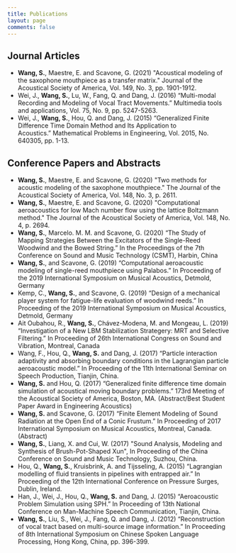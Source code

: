 ```yaml
---
title: Publications
layout: page
comments: false
---
```


## Journal Articles
- **Wang, S.**, Maestre, E. and Scavone, G. (2021) "Acoustical modeling of the saxophone mouthpiece as a transfer matrix." Journal of the Acoustical Society of America, Vol. 149, No. 3, pp. 1901-1912.
- Wei, J., **Wang, S.**, Lu, W., Fang, Q. and Dang, J. (2016) “Multi-modal Recording and Modeling of Vocal Tract Movements.” Multimedia tools and applications, Vol. 75, No. 9, pp. 5247-5263.
- Wei, J., **Wang, S.**, Hou, Q. and Dang, J. (2015) “Generalized Finite Difference Time Domain Method and Its Application to Acoustics.” Mathematical Problems in Engineering, Vol. 2015, No. 640305, pp. 1-13.

## Conference Papers and Abstracts
- **Wang, S.**, Maestre, E. and Scavone, G. (2020) "Two methods for acoustic modeling of the saxophone mouthpiece." The Journal of the Acoustical Society of America, Vol. 148, No. 3, p. 2611.
- **Wang, S.**, Maestre, E. and Scavone, G. (2020) "Computational aeroacoustics for low Mach number flow using the lattice Boltzmann method." The Journal of the Acoustical Society of America, Vol. 148, No. 4, p. 2694.
- **Wang, S.**, Marcelo. M. M. and Scavone, G. (2020) “The Study of Mapping Strategies Between the Excitators of the Single-Reed Woodwind and the Bowed String.” In the Proceedings of the 7th Conference on Sound and Music Technology (CSMT), Harbin, China
- **Wang, S.**, and Scavone, G. (2019) “Computational aeroacoustic modeling of single-reed mouthpiece using Palabos.” In Proceeding of the 2019 International Symposium on Musical Acoustics, Detmold, Germany
- Kemp, C., **Wang, S.**, and Scavone, G. (2019) “Design of a mechanical player system for fatigue-life evaluation of woodwind reeds.” In Proceeding of the 2019 International Symposium on Musical Acoustics, Detmold, Germany
- Ait Oubahou, R., **Wang, S.**, Chávez-Modena, M. and Mongeau, L. (2019) “Investigation of a New LBM Stabilization Strategery: MRT and Selective Filtering.” In Proceeding of 26th International Congress on Sound and Vibration, Montreal, Canada
- Wang, F., Hou, Q., **Wang, S.** and Dang, J. (2017) “Particle interaction adaptivity and absorbing boundary conditions in the Lagrangian particle aeroacoustic model.” In Proceeding of the 11th International Seminar on Speech Production, Tianjin, China.
- **Wang, S.** and Hou, Q. (2017) “Generalized finite difference time domain simulation of acoustical moving boundary problems.” 173rd Meeting of the Acoustical Society of America, Boston, MA. (Abstract/Best Student Paper Award in Engineering Acoustics)
- **Wang, S.** and Scavone, G. (2017) “Finite Element Modeling of Sound Radiation at the Open End of a Conic Frustum.” In Proceeding of 2017 International Symposium on Musical Acoustics, Montreal, Canada. (Abstract)
- **Wang, S.**, Liang, X. and Cui, W. (2017) "Sound Analysis, Modeling and Synthesis of Brush-Pot-Shaped Xun", In Proceeding of the China Conference on Sound and Music Technology, Suzhou, China.
- Hou, Q., **Wang, S.**, Kruisbrink, A. and Tijsseling, A. (2015) “Lagrangian modelling of fluid transients in pipelines with entrapped air.” In Proceeding of the 12th International Conference on Pressure Surges, Dublin, Ireland.
- Han, J., Wei, J., Hou, Q., **Wang, S.** and Dang, J. (2015) “Aeroacoustic Problem Simulation using SPH.” In Proceeding of 13th National Conference on Man-Machine Speech Communication, Tianjin, China.
- **Wang, S.**, Liu, S., Wei, J., Fang, Q. and Dang, J. (2012) “Reconstruction of vocal tract based on multi-source image information.” In Proceeding of 8th International Symposium on Chinese Spoken Language Processing, Hong Kong, China, pp. 396-399.
